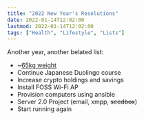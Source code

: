 ```yaml
---
title: "2022 New Year's Resolutions"
date: 2022-01-14T12:02:00
lastmod: 2022-01-14T12:02:00
tags: ["Health", "Lifestyle", "Lists"]
---
```


Another year, another belated list:

* ~[65kg weight](/weight/)
* Continue Japanese Duolingo course
* Increase crypto holdings and savings
* Install FOSS Wi-Fi AP
* Provision computers using ansible
* Server 2.0 Project (email, xmpp, ~~seedbox~~)
* Start running again
